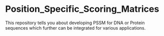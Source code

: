 # Position_Specific_Scoring_Matrices
This repository tells you about developing PSSM for DNA or Protein sequences which further can be integrated for various applications.
